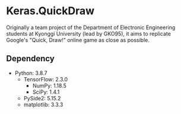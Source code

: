 # Keras.QuickDraw
Originally a team project of the Department of Electronic Engineering students at Kyonggi University (lead by GKO95), it aims to replicate Google's "Quick, Draw!" online game as close as possible.

## Dependency
* Python: 3.8.7
  * TensorFlow: 2.3.0
    * NumPy: 1.18.5
    * SciPy: 1.4.1
  * PySide2: 5.15.2
  * matplotlib: 3.3.3